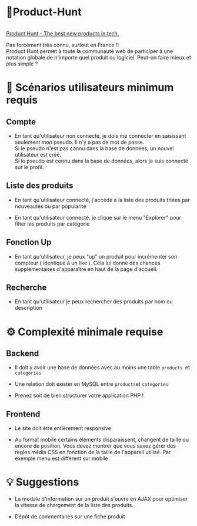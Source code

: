 <!DOCTYPE html>
<!-- saved from url=(0094)https://app.nuclino.com/Simplon-Roanne-P3/P3/Product-Hunt-e77e7e81-ad3d-4b3a-a9b2-381e64f6e76c -->
<link rel="shortcut icon" type="image/x-icon" href="https://app.nuclino.com/favicon.ico"><meta name="viewport" content="width=device-width,initial-scale=1,maximum-scale=1,user-scalable=no"><meta name="referrer" content="origin"><link rel="manifest" href="https://app.nuclino.com/manifest.json"><meta name="application-name" content="Nuclino"><meta name="mobile-web-app-capable" content="yes"><meta name="theme-color" content="#ffffff"><meta name="apple-mobile-web-app-title" content="Nuclino"><meta name="apple-mobile-web-app-capable" content="yes"><meta name="apple-mobile-web-app-status-bar-style" content="default"><meta name="msapplication-navbutton-color" content="#ffffff"><meta name="msapplication-starturl" content="/?utm_source=homescreen"><link rel="apple-touch-icon" href="https://app.nuclino.com/images/icons/icon-76x76.png"><link rel="apple-touch-icon" sizes="76x76" href="https://app.nuclino.com/images/icons/icon-76x76.png"><link rel="apple-touch-icon" sizes="120x120" href="https://app.nuclino.com/images/icons/icon-120x120.png"><link rel="apple-touch-icon" sizes="152x152" href="https://app.nuclino.com/images/icons/icon-152x152.png"><link rel="apple-touch-icon" sizes="180x180" href="https://app.nuclino.com/images/icons/icon-180x180.png"></div><div class="btn _2Y0SZC18e4Of-ANavoXGIO _1bv7Bra5nRp9EubBjztRIN _3JkSRECe4WEW35MusfyV6o _2F3lwvE4hULoSNXGjzgZuy _1bFLncDtKzAIROpXdAxeuw _3tYOsouY9fBx2AhLzKAE4b zcehJpCymOgVGUJR77RDW _2ZszfSOOtWKFgC9vavQYxX"><div class="icon _16IRlVx7Fj9SfDWmZjHhby"><i class="zmdi zmdi-hc-fw zmdi-chevron-down zmdi-hc-undefined"></i></div><span></span></div></div></div><div class="_2M-O3QhULh4JMiUUm1RHCF"></div></div><h1 class="_3qSFtfsaRfOblOUtILzoGo"><div class="mQRzfiznN6taBhFVeKeEU"><div contenteditable="true" spellcheck="true" data-placeholder="Untitled item" data-gramm="false" class="ProseMirror notranslate">🔺Product-Hunt</div></div></h1></div><div class="_2NEVY7m1MkwTGCZ5-GPqsQ"><div class="_3yJ3O5xyyphb-ZCCzxIZIL"><div tabindex="-1" style="display: flex; flex-grow: 1;"><div class="_2O3rVg95axGzYJTFQb-gB3" style="display: none;">Type here to collaborate in real-time. Type @ to link to items or people.</div><div contenteditable="true" data-gramm="false" spellcheck="true" tabindex="-1" class="ProseMirror notranslate comments"><p><a href="https://www.producthunt.com/" title="Product Hunt – The best new products in tech." target="_blank" class="" rel="noopener noreferrer">Product Hunt – The best new products in tech.</a></p><p>Pas forcément très connu, surtout en France !!<br>Product Hunt permet à toute la communauté web de participer à une notation globale de n'importe quel produit ou logiciel. Peut-on faire mieux et plus simple ?</p><h1>📜 Scénarios utilisateurs minimum requis</h1><h2>Compte</h2><ul><li><p>En tant qu'utilisateur non connecté, je dois me connecter en saisissant seulement mon pseudo. Il n'y a pas de mot de passe.<br>Si le pseudo n'est pas connu dans la base de données, un nouvel utilisateur est créé. <br>Si le pseudo est connu dans la base de données, alors je suis connecté sur le profil.</p></li></ul><h2>Liste des produits</h2><ul><li><p>En tant qu'utilisateur connecté, j'accède à la liste des produits triées  par nouveautés ou par popularité</p></li><li><p>En tant qu'utilisateur connecté, je clique sur le menu "Explorer" pour filter les produits par catégorie</p></li></ul><h2>Fonction Up</h2><ul><li><p>En tant qu'utilisateur, je peux "up" un produit pour incrémenter son compteur ( identique à un like ). Cela lui donne des chances supplémentaires d'apparaître en haut de la page d'accueil.</p></li></ul><h2>Recherche</h2><ul><li><p>En tant qu'utilisateur je peux rechercher des produits par nom ou description</p></li></ul><h1>⚙ Complexité minimale requise</h1><h2>Backend</h2><ul><li><p>Il doit y avoir une base de données avec au moins une table <code>products </code>et <code>categories</code></p></li><li><p>Une relation doit exister en MySQL entre <code>products</code>et <code>categories</code></p></li><li><p>Prenez soit de bien structurer votre application PHP !</p></li></ul><h2>Frontend</h2><ul><li><p>Le site doit être entièrement responsive</p></li><li><p>Au format mobile certains éléments disparaissent, changent de taille ou encore de position. Vous devez montrer que vous savez gérer des règles média CSS en fonction de la taille de l'appareil utilisé. Par exemple menu est différent sur mobile</p></li></ul><h1>💡 Suggestions</h1><ul><li><p>La modale d'information sur un produit s'ouvre en AJAX pour optimiser la vitesse de chargement de la liste des produits.</p></li><li><p>Dépôt de commentaires sur une fiche produit</p></li></ul></div></div><div dir="ltr" class="resize-sensor" style="pointer-events: none; position: absolute; left: 0px; top: 0px; right: 0px; bottom: 0px; overflow: hidden; z-index: -1; visibility: hidden; max-width: 100%;"><div class="resize-sensor-expand" style="pointer-events: none; position: absolute; left: 0px; top: 0px; right: 0px; bottom: 0px; overflow: hidden; z-index: -1; visibility: hidden; max-width: 100%;"><div style="position: absolute; left: 0px; top: 0px; transition: all 0s ease 0s; width: 1552px; height: 1424px;"></div></div><div class="resize-sensor-shrink" style="pointer-events: none; position: absolute; left: 0px; top: 0px; right: 0px; bottom: 0px; overflow: hidden; z-index: -1; visibility: hidden; max-width: 100%;"><div style="position: absolute; left: 0px; top: 0px; transition: all 0s ease 0s; width: 200%; height: 200%;"></div></div></div><div class="_2UaJbnaviHS3ubH5KYyllh" style="position: absolute; top: 0px; left: 0px; width: 20px; height: 20px;"></div><div draggable="true" class="drag-handle" style="position: absolute; z-index: 50; left: 397px; top: 180px; width: 24px; display: none;"></div></div></div></div></div></div><div class="_2q4a0RJiwzl0eFueECUXnZ"></div></div><div class="_1wDVnlNKkCckOke9LWCpZV"></div><div class="qTbZ4F0O232W9WCLPuK8t"></div></div></div></div></div></div></div></div></div></div></div>
